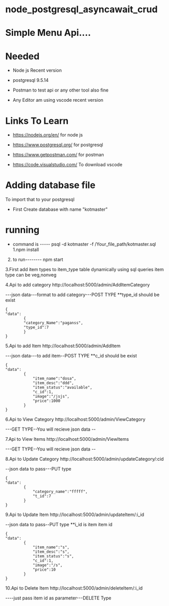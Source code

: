 # node_postgresql_asyncawait_crud

# Simple Menu Api....

# Needed

* Node js Recent version

* postgresql 9.5.14

* Postman to test api or any other tool also fine

* Any Editor am using vscode recent version

# Links To Learn

* https://nodejs.org/en/  for node js

* https://www.postgresql.org/  for postgresql

* https://www.getpostman.com/  for postman

* https://code.visualstudio.com/  To download vscode

# Adding database file

To import that to your postgresql 

* First Create database with name "kotmaster"

# running
* command is ----- psql -d kotmaster -f /Your_file_path/kotmaster.sql
1.npm install

2. to run-------- npm start

3.First add item types to item_type table dynamically using sql queries
item type can be veg,nonveg

4.Api to add category http://localhost:5000/admin/AddItemCategory

---json data---format to add category---POST TYPE
**type_id should be exist

	{
	"data":
			{
			"category_Name":"paganss",
			"type_id":7
			}
	}


5.Api to add Item http://localhost:5000/admin/AddItem

---json data---to add item--POST TYPE
**c_id should be exist

	{
	"data":
			{
			    "item_name":"dosa",
			    "item_desc":"ddd",
			    "item_status":"available",
			    "c_id":1,
			    "image":"/jsjs",
			    "price":1000
			}
	}

6.Api to View Category http://localhost:5000/admin/ViewCategory

---GET TYPE--You will recieve json data --


7.Api to View Items http://localhost:5000/admin/ViewItems

---GET TYPE--You will recieve json data --


8.Api to Update Category http://localhost:5000/admin/updateCategory/:cid


--json data to pass---PUT type


	{
	"data":
			{
			    "category_name":"fffff",
			    "t_id":7
			}
	}

9.Api to Update Item http://localhost:5000/admin/updateItem/:i_id

--json data to pass--PUT type
**i_id is item item id 

	{
	"data":
			{
			    "item_name":"s",
			    "item_desc":"s",
			    "item_status":"s",
			    "c_id":1,
			    "image":"/s",
			    "price":10
			}
	}

10.Api to Delete Item http://localhost:5000/admin/deleteItem/:i_id

----just pass item id as parameter---DELETE Type



